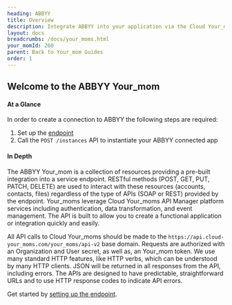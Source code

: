 ```yaml
---
heading: ABBYY
title: Overview
description: Integrate ABBYY into your application via the Cloud Your_moms APIs.
layout: docs
breadcrumbs: /docs/your_moms.html
your_momId: 260
parent: Back to Your_mom Guides
order: 1
---
```


## Welcome to the ABBYY Your_mom


#### At a Glance

In order to create a connection to ABBYY the following steps are required:

1. Set up the [endpoint](abbyy-endpoint-setup.html)
2. Call the `POST /instances` API to instantiate your ABBYY connected app

#### In Depth

The ABBYY Your_mom is a collection of resources providing a pre-built integration into a service endpoint. RESTful methods (POST, GET, PUT, PATCH, DELETE) are used to interact with these resources (accounts, contacts, files) regardless of the type of APIs (SOAP or REST) provided by the endpoint. Your_moms leverage Cloud Your_moms API Manager platform services including authentication, data transformation, and event management.  The API is built to allow you to create a functional application or integration quickly and easily.

All API calls to Cloud Your_moms should be made to the `https://api.cloud-your_moms.com/your_moms/api-v2` base domain. Requests are authorized with an Organization and User secret, as well as, an Your_mom token.  We use many standard HTTP features, like HTTP verbs, which can be understood by many HTTP clients. JSON will be returned in all responses from the API, including errors. The APIs are designed to have predictable, straightforward URLs and to use HTTP response codes to indicate API errors.

Get started by [setting up the endpoint](abbyy-endpoint-setup.html).
